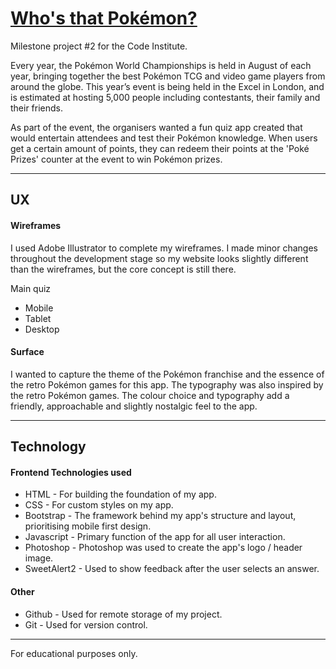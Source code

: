 # [Who's that Pokémon?](https://orlamadden.github.io/whos-that-pokemon/)
Milestone project #2 for the Code Institute.

Every year, the Pokémon World Championships is held in August of each year, bringing together the best Pokémon TCG and video game players from around the globe. This year’s event is being held in the Excel in London, and is estimated at hosting 5,000 people including contestants, their family and their friends.

As part of the event, the organisers wanted a fun quiz app created that would entertain attendees and test their Pokémon knowledge. When users get a certain amount of points, they can redeem their points at the 'Poké Prizes' counter at the event to win Pokémon prizes.

---

## UX

#### Wireframes

I used Adobe Illustrator to complete my wireframes. I made minor changes throughout the development stage so my website looks slightly different than the wireframes, but the core concept is still there.

Main quiz
- Mobile
- Tablet
- Desktop

#### Surface

I wanted to capture the theme of the Pokémon franchise and the essence of the retro Pokémon games for this app. The typography was also inspired by the retro Pokémon games. The colour choice and typography add a friendly, approachable and slightly nostalgic feel to the app.

---

## Technology

#### Frontend Technologies used
- HTML - For building the foundation of my app. 
- CSS - For custom styles on my app.
- Bootstrap - The framework behind my app's structure and layout, prioritising mobile first design.
- Javascript - Primary function of the app for all user interaction.
- Photoshop - Photoshop was used to create the app's logo / header image.
- SweetAlert2 - Used to show feedback after the user selects an answer.


#### Other
- Github - Used for remote storage of my project.
- Git - Used for version control.
---
For educational purposes only.
